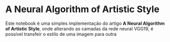 # A Neural Algorithm of Artistic Style

Este notebook é uma simples implementação do artigo **A Neural Algorithm of Artistic Style**, onde alterando as camadas da rede neural VGG19, é possível transfeir o estilo de uma imagem para outra 
